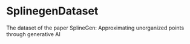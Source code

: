 # SplinegenDataset
The dataset of the paper SplineGen: Approximating unorganized points through generative AI
